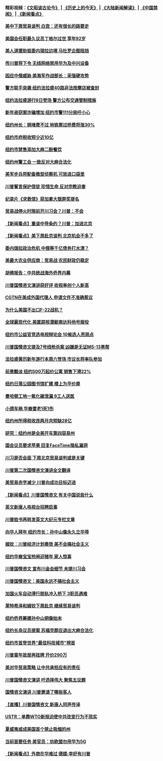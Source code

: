 #### 精彩视频：[《文昭谈古论今》](http://45.32.25.56/wenzhao) | [《历史上的今天》](http://45.32.25.56/today-in-history) | [《大陆新闻解读》](http://45.32.25.56/ntdtv-comedy) | [《中国禁闻》](http://45.32.25.56/ntdtv-news) | [《新闻看点》](http://45.32.25.56/news-insight) 

 #### [美中下周贸易谈判 白宫：还有很长的路要走](../pages/nsc412/n11032579.md?t=02081831) 

#### [美国会任职最久议员丁格尔过世 享年92岁](../pages/nsc412/n11032542.md?t=02081831) 

#### [美人道援助抵委内瑞拉边境 马杜罗企图阻挡](../pages/nsc412/n11032425.md?t=02081831) 

#### [传川普将下令 无线网络禁用华为及中兴设备](../pages/nsc412/n11031804.md?t=02081831) 

#### [因应中俄威胁 美海军作战部长：采强硬攻势](../pages/nsc412/n11032214.md?t=02081831) 

#### [警方联手突袭 纽约法拉盛40路非法按摩店被查封](../pages/nsc412/n11031874.md?t=02081831) 

#### [纽约法拉盛游行9日登场 警方公布交通管制措施](../pages/nsc412/n11031884.md?t=02081831) 

#### [新年盗窃案诈骗增加 纽约市警111分局吁小心](../pages/nsc412/n11031868.md?t=02081831) 

#### [纽约州长：拥堵费不过 地铁票过桥费将涨30%](../pages/nsc412/n11031922.md?t=02081831) 

#### [纽约市府税收短少近10亿](../pages/nsc412/n11031890.md?t=02081831) 

#### [纽约市禁售添加大麻二酚餐饮](../pages/nsc412/n11031907.md?t=02081831) 

#### [纽约州警工会 一致反对大麻合法化](../pages/nsc412/n11031910.md?t=02081831) 

#### [美军步兵将配备微型侦察机 可放进口袋里](../pages/nsc412/n11031966.md?t=02081831) 

#### [川普誓言保护信徒 珍惜生命 反对宗教迫害](../pages/nsc412/n11031507.md?t=02081831) 

#### [纪录片《求救信》获加拿大银屏奖提名](../pages/nsc412/n11031336.md?t=02081831) 

#### [贸易战停火时限前开川习会？川普：不会](../pages/nsc412/n11031036.md?t=02081831) 

#### [【新闻看点】重谈中导条约？川普：加进北京](../pages/nsc412/n11031006.md?t=02081831) 

#### [【新闻看点】美下周赴京谈判 北京机会不多了](../pages/nsc412/n11030801.md?t=02081831) 

#### [委内瑞拉政治危机 中俄等千亿债务打水漂？](../pages/nsc412/n11030947.md?t=02081831) 

#### [美最大农业供应商：贸易战 农民财政仍稳定](../pages/nsc412/n11031011.md?t=02081831) 

#### [胡佛报告：中共统战海外侨界内幕](../pages/nsc412/n11030735.md?t=02081831) 

#### [川普国情咨文演讲获好评 收视率创个人新高](../pages/nsc412/n11029891.md?t=02081831) 

#### [CGTN在美成外国代理人 申请文件不准确惹议](../pages/nsc412/n11028976.md?t=02081831) 

#### [为什么美国不出口F-22战机？](../pages/nsc412/n11030207.md?t=02081831) 

#### [全球最现代化 美匿踪核潜艇南达科他号服役](../pages/nsc412/n11029826.md?t=02081831) 

#### [纽约市公益官竞选电视辩论会  10候选人亮观点](../pages/nsc412/n11029725.md?t=02081831) 

#### [川普国情咨文提及7号线枪杀案   凶嫌是无证MS-13黑帮](../pages/nsc412/n11029767.md?t=02081831) 

#### [法拉盛黄历新年游行本周六登场 市议长将率队参加](../pages/nsc412/n11029736.md?t=02081831) 

#### [前景黯淡 纽约500万起价公寓 销售下滑22%](../pages/nsc412/n11029779.md?t=02081831) 

#### [纽约日落公园图书馆扩建 楼上为平价屋](../pages/nsc412/n11029748.md?t=02081831) 

#### [曼哈顿工地一氧化碳泄漏 9工人送医](../pages/nsc412/n11029751.md?t=02081831) 

#### [小颈车祸 华裔耆老1死1伤](../pages/nsc412/n11029764.md?t=02081831) 

#### [纽约州所得税收连两月共短缺28亿](../pages/nsc412/n11029773.md?t=02081831) 

#### [研究：纽约州是全美开车第四容易州](../pages/nsc412/n11029776.md?t=02081831) 

#### [国会议员要求苹果 回复FaceTime隐私漏洞](../pages/nsc412/n11029731.md?t=02081831) 

#### [川习是否会面 下周北京贸易谈判或是关键](../pages/nsc412/n11029173.md?t=02081831) 

#### [川普第二次国情咨文演讲全文翻译](../pages/nsc412/n11029266.md?t=02081831) 

#### [美贸易赤字减少 川普向成功目标迈进](../pages/nsc412/n11028907.md?t=02081831) 

#### [【新闻看点】川普国情咨文 有关中国说些什么](../pages/nsc412/n11028748.md?t=02081831) 

#### [英文新唐人电视台招聘启事](../pages/nsc412/n11028817.md?t=02081831) 

#### [川普脸书再转发英文大纪元专栏文章](../pages/nsc412/n11028719.md?t=02081831) 

#### [向华人拜年 纽约市长：孙中山像永久立华埠](../pages/nsc412/n11027112.md?t=02081831) 

#### [姆钦：川普经济计划奏效 美不会搞社会主义](../pages/nsc412/n11028626.md?t=02081831) 

#### [纽约华裔宝宝抢闸迎猪年 家人惊喜](../pages/nsc412/n11027120.md?t=02081831) 

#### [川普国情咨文 宣布川金会细节 未提川习会](../pages/nsc412/n11027745.md?t=02081831) 

#### [川普国情咨文：美国永远不搞社会主义](../pages/nsc412/n11027086.md?t=02081831) 

#### [加国火车自动滑行脱轨冲入桥下 3职员遇难](../pages/nsc412/n11027459.md?t=02081831) 

#### [莱特希泽和姆钦下周赴京 继续贸易谈判](../pages/nsc412/n11026983.md?t=02081831) 

#### [纽约侨界筹建孙中山铜像始末](../pages/nsc412/n11027107.md?t=02081831) 

#### [纽约长岛议员提案 苏福克郡应退出大麻合法化](../pages/nsc412/n11027300.md?t=02081831) 

#### [纽约市首登世界“最佳科技城市”榜首](../pages/nsc412/n11027125.md?t=02081831) 

#### [川普童年故居再挂牌   开价290万](../pages/nsc412/n11027287.md?t=02081831) 

#### [美对华贸易策略 让中共承担应有的责任](../pages/nsc412/n11026533.md?t=02081831) 

#### [川普国情咨文演讲 吁选择伟大 聚焦五议题](../pages/nsc412/n11026232.md?t=02081831) 

#### [国情咨文演讲 川普邀请了哪些客人](../pages/nsc412/n11027007.md?t=02081831) 

#### [【直播】川普国情咨文 新唐人同声传译](../pages/nsc412/n11024217.md?t=02081831) 

#### [USTR：单靠WTO新规迫使中共改变行为不现实](../pages/nsc412/n11026504.md?t=02081831) 

#### [夏威夷或成美国首个禁止吸烟的州](../pages/nsc412/n11026434.md?t=02081831) 

#### [当前首要任务 美官员：劝欧盟勿用华为5G](../pages/nsc412/n11026496.md?t=02081831) 

#### [【新闻看点】外商在华难过 德媒:幸好有川普](../pages/nsc412/n11026253.md?t=02081831) 

